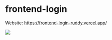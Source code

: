﻿# frontend-login

 Website: https://frontend-login-ruddy.vercel.app/

![](https://github.com/Your_Repository_Name/Your_GIF_Name.gif)
